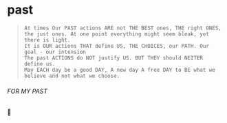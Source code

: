 # past

> ```
> At times Our PAST actions ARE not THE BEST ones, THE right ONES, the just ones. At one point everything might seem bleak, yet there is light. 
> It is OUR actions THAT define US, THE CHOICES, our PATH. Our goal - our intension
> The past ACTIONS do NOT justify US. BUT THEY should NEITER define us. 
> May EACH day be a good DAY, A new day A free DAY to BE what we believe and not what we choose.
> ```

###### FOR MY PAST

🖖
